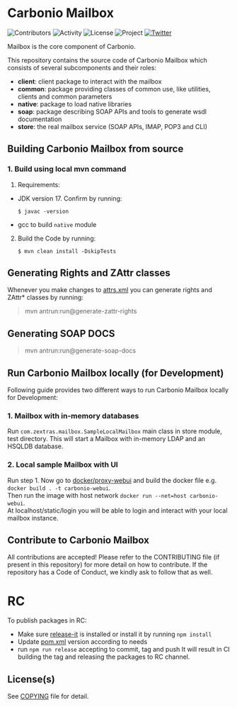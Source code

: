 # Carbonio Mailbox

![Contributors](https://img.shields.io/github/contributors/zextras/carbonio-mailbox "Contributors") ![Activity](https://img.shields.io/github/commit-activity/m/zextras/carbonio-mailbox "Activity") ![License](https://img.shields.io/badge/license-GPL%202-green
"License") ![Project](https://img.shields.io/badge/project-carbonio-informational
"Project") [![Twitter](https://img.shields.io/twitter/url/https/twitter.com/zextras.svg?style=social&label=Follow%20%40zextras)](https://twitter.com/zextras)

Mailbox is the core component of Carbonio.

This repository contains the source code of Carbonio Mailbox which consists of several subcomponents
and their roles:

- **client**: client package to interact with the mailbox
- **common**: package providing classes of common use, like utilities, clients and common parameters
- **native**: package to load native libraries
- **soap**: package describing SOAP APIs and tools to generate wsdl documentation
- **store**: the real mailbox service (SOAP APIs, IMAP, POP3 and CLI)

## Building Carbonio Mailbox from source

### 1. Build using local mvn command

1. Requirements:
- JDK version 17. Confirm by running:
   ```shell
   $ javac -version
   ```
- gcc to build `native` module

2. Build the Code by running:
   ```shell
   $ mvn clean install -DskipTests
   ```

## Generating Rights and ZAttr classes
Whenever you make changes to [attrs.xml](store/src/main/resources/conf/attrs/attrs.xml)
you can generate rights and ZAttr* classes by running:
> mvn antrun:run@generate-zattr-rights

## Generating SOAP DOCS
> mvn antrun:run@generate-soap-docs

## Run Carbonio Mailbox locally (for Development)
Following guide provides two different ways to run Carbonio Mailbox locally for Development:

### 1. Mailbox with in-memory databases
Run `com.zextras.mailbox.SampleLocalMailbox` main class in store module, 
test directory.
This will start a Mailbox with in-memory LDAP and an HSQLDB database.

### 2. Local sample Mailbox with UI
Run step 1.
Now go to [docker/proxy-webui](docker/proxy-webui) and build the docker file
e.g. `docker build . -t carbonio-webui`. \
Then run the image with host network `docker run --net=host carbonio-webui`. \
At localhost/static/login you will be able to login and interact with 
your local mailbox instance.

## Contribute to Carbonio Mailbox

All contributions are accepted! Please refer to the CONTRIBUTING file (if present in this repository)
for more detail on how to contribute. If the repository has a Code of Conduct, 
we kindly ask to follow that as well.

# RC

To publish packages in RC:
- Make sure [release-it](https://github.com/release-it/release-it) is 
  installed or install it by running `npm install`
- Update [pom.xml](pom.xml) version according to needs
- run `npm run release` accepting to commit, tag and push
It will result in CI building the tag and releasing the packages to RC channel.



## License(s)

See [COPYING](COPYING) file for detail.
